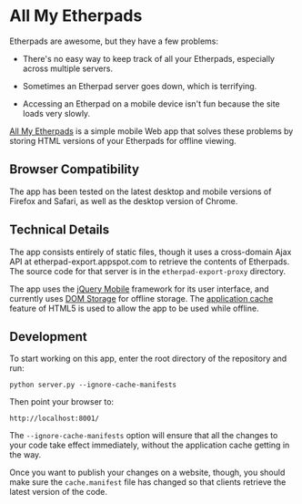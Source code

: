 # All My Etherpads

Etherpads are awesome, but they have a few problems:

* There's no easy way to keep track of all your Etherpads, especially across
  multiple servers.

* Sometimes an Etherpad server goes down, which is terrifying.

* Accessing an Etherpad on a mobile device isn't fun because the site loads
  very slowly.

[All My Etherpads][] is a simple mobile Web app that solves these problems by
storing HTML versions of your Etherpads for offline viewing.

## Browser Compatibility

The app has been tested on the latest desktop and mobile versions of Firefox
and Safari, as well as the desktop version of Chrome.

## Technical Details

The app consists entirely of static files, though it uses a cross-domain Ajax
API at etherpad-export.appspot.com to retrieve the contents of Etherpads. The
source code for that server is in the `etherpad-export-proxy` directory.

The app uses the [jQuery Mobile][] framework for its user interface, and
currently uses [DOM Storage][] for offline storage. The [application cache][]
feature of HTML5 is used to allow the app to be used while offline.

## Development

To start working on this app, enter the root directory of the repository and
run:

    python server.py --ignore-cache-manifests

Then point your browser to:

    http://localhost:8001/

The `--ignore-cache-manifests` option will ensure that all the changes to your
code take effect immediately, without the application cache getting in the
way.

Once you want to publish your changes on a website, though, you should make
sure the `cache.manifest` file has changed so that clients retrieve the latest
version of the code.

  [All My Etherpads]: http://toolness.github.com/all-my-etherpads/
  [jQuery Mobile]: http://jquerymobile.com/
  [DOM Storage]: https://developer.mozilla.org/en/dom/storage
  [application cache]: http://www.w3.org/TR/2008/WD-html5-20080122/#appcache
